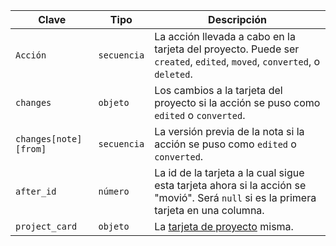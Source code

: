 | Clave                 | Tipo        | Descripción                                                                                                                          |
| --------------------- | ----------- | ------------------------------------------------------------------------------------------------------------------------------------ |
| `Acción`              | `secuencia` | La acción llevada a cabo en la tarjeta del proyecto. Puede ser `created`, `edited`, `moved`, `converted`, o `deleted`.               |
| `changes`             | `objeto`    | Los cambios a la tarjeta del proyecto si la acción se puso como `edited` o `converted`.                                              |
| `changes[note][from]` | `secuencia` | La versión previa de la nota si la acción se puso como `edited` o `converted`.                                                       |
| `after_id`            | `número`    | La id de la tarjeta a la cual sigue esta tarjeta ahora si la acción se "movió". Será `null` si es la primera tarjeta en una columna. |
| `project_card`        | `objeto`    | La [tarjeta de proyecto](/v3/projects/cards) misma.                                                                                  |